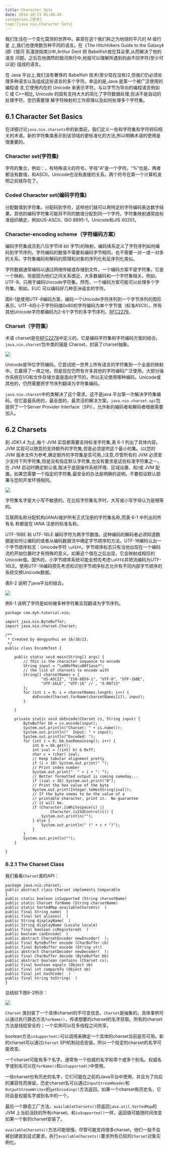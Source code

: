 ```yaml
---
title: Character_Sets
date: 2016-10-13 01:48:45
categories:[技术]
tags:[java nio,Character Sets]
---
```

我们生活在一个变化莫测的世界中。甚至在这个我们称之为地球的平凡的 M 级行星 上,我们也使用数百种不同的语言。在《The Hitchhikers Guide to the Galaxy》(即《银河 系漫游指南》)中,Arthur Dent 把 Babelfish放在耳朵里,从而解决了他的语言 问题。之后在他偶然的银河旅行中,他就可以理解所遇到的由不同字符(至少可以说) 组成的语言。

在 Java 平台上,我们没有奢侈的 Babelfish 技术(至少现在没有)2,但我们仍必须处 理多种语言以及组成这些语言的多个字符。幸运的是,Java 是第一个被广泛使用的编程语 言,它使用内在的 Unicode 来表示字符。与以字节为导向的编程语言例如 C 或 C++相比, Unicode 的固有支持大大的简化了字符数据处理,但决不是自动的处理字符。您仍需要理 解字符映射的工作原理以及如何处理多个字符集。

## 6.1 Character Set Basics
在详细讨论`java.nio.charsets`中的新类前，我们定义一些和字符集和字符转码相关的术语。新的字符集类表示到该领域的更标准化的方法,所以明确术语的使用是很重要的。

### Character set(字符集)
字符的集合，例如：，有特殊语义的符号。字母"A"是一个字符。“%”也是。两者都没有数值，和ASCII，Unicode也没有直接的关系。两个符号在第一个计算机发明之前就存在了。

### Coded Character set(编码字符集)
分配数值到字符集。分配码到字符，这样他们就可以用特定的字符编码表达数字结果。其他的编码字符集可能将不同的数值分配到同一个字符。字符集映射通常由标准组织确定，例如US-ASCII，ISO 8895-1，Unicode和JIS X0201。

### Character-encoding scheme（字符编码方案）
编码字符集成员到八位字节(8 bit 字节)的映射。编码体系定义了字符序列如何编码到字节序列。字符编码的数值不需要和编码字节相同，也不需要一对一或一对多的关系。字符集编码和解码的原理和对象的序列化和反序列化类似。

字符数据通常编码以通过网络传输或存储到文件。一个编码方案不是字符集，它是一个映射。但是因为他们之间关系很近，大多数编码和一个字符集相关。例如，UTF-8，只用于编码Unicode字符集。然而，一个编码方案可能可以处理多个字符集。例如，EUC 可以编码好几种亚洲语言的字符。

图6-1是使用UTF-8编码方案，编码一个Unicode字符序列到一个字节序列的图形表示。UTF-8将小于字符码值0x80的字符编码为单个字节值（标准ASCII）。所有其他Unicode字符都编码为2-6个字节的多字节序列。[RFC2279](http://www.ietf.org/rfc/rfc2279.txt)。

### Charset（字符集）
术语 charset是在[RFC2278](http://ietf.org/rfc/rfc2278.txt)中定义的。它是编码字符集和字符编码方案的结合。`java.nio.charset`包中类的锚是 Charset，封装了charset抽象。

<img src="./6-1.png"/>

Unicode是16位字符编码。它尝试统一世界上所有语言的字符集到一个全面的映射中。它赢得了一席之地，但是现在仍然有许多其他的字符编码广泛使用。大部分操作系统在I/O和文件存储方面是面向字节的，所以无论使用哪种编码，Unicode或其他的，仍然需要把字节序列翻译为字符集编码。

`java.nio.charset`中的类解决了这个需求。这不是java 平台第一次解决字符集编码，但它是最系统的，最全面的，最灵活的解决方案。`java.nio.charset.spi`包提供了一个Server Provider Interface（SPI），允许新的编码者和解码者根据需要加入。

## 6.2 Charsets
到 JDK1.4 为止,每个 JVM 实现都需要支持标准字符集,表 6-1 列出了具体内容。 JVM 实现可以随意的支持额外的字符集,但是必须提供这个最小的集。(以您的 JVM 版本文件为参考,确定额外的字符集是否可用。)注意,尽管所有的 JVM 必须至少支持下列字符集,但是没有指定默认字符集,也没有要求是这些标准字符集之一。在 JVM 启动时确定默认值,取决于底层操作系统环境、区域设置、和/或 JVM 配置。如果您需要一个指定的字符集,最安全的办法是明确的说明。不要假设默认部署与您的开发环境相同。

<img src="./table-1.png"/>

字符集名字是大小写不敏感的。在比较字符集名字时，大写或小写字母认为是相等的。

互联网名称分配机构(IANA)维护所有正式注册的字符集名称,而表 6-1 中列出的所有名
称都是在 IANA 注册的标准名称。

UTF-16BE 和 UTF-16LE 编码字符为两字节数值。这种编码的解码者必须知道数据是如何让编码的或者从编码数据流中确定字节顺序的方法。UTF-16编码认出一个字节顺序标志：Unicode字符 `\uFEFF`。字节顺序标志只有当他出现在一个编码流的开始位置时才有特殊的意义。如果这个值在之后出现，它会映射成相应的Unicode值。国外的，小字节顺序系统可能会预先考虑`\uFFFE`并把流编码为UTF-16LE。使用UTF-16编码预先考虑和识别字节顺序标志允许有不同内部字节顺序的系统交换Unicode数据。

表6-2 说明了java平台的结合。

<img src="./table-2.png"/>

例6-1 说明了字符是如何被多种字符集实现翻译为字节序列。

````
package com.dyh.tutorial.nio;

import java.nio.ByteBuffer;
import java.nio.charset.Charset;

/**
 * Created by dengyunhui on 16/10/13.
 */
public class EncodeTest {

    public static void main(String[] args) {
        // This is the character sequence to encode
        String input = "\u00bfMa\u00f1ana?";
        // the list of charsets to encode with
        String[] charsetNames = {
                "US-ASCII", "ISO-8859-1", "UTF-8", "UTF-16BE",
                "UTF-16LE", "UTF-16" // , "X-ROT13"
        };
        for (int i = 0; i < charsetNames.length; i++) {
            doEncode(Charset.forName(charsetNames[i]), input);
        }

    }

    private static void doEncode(Charset cs, String input) {
        ByteBuffer bb = cs.encode(input);
        System.out.println("Charset: " + cs.name());
        System.out.println("  Input: " + input);
        System.out.println("Encoded: ");
        for (int i = 0; bb.hasRemaining(); i++) {
            int b = bb.get();
            int ival = ((int) b) & 0xff;
            char c = (char) ival;
            // Keep tabular alignment pretty
            if (i < 10) System.out.print(" ");
            // Print index number
            System.out.print("  " + i + ": ");
            // Better formatted output is coming someday...
            if (ival < 16) System.out.print("0");
            // Print the hex value of the byte
            System.out.print(Integer.toHexString(ival));
            // If the byte seems to be the value of a
            // printable character, print it.  No guarantee
            // it will be.
            if (Character.isWhitespace(c) ||
                    Character.isISOControl(c)) {
                System.out.println("");
            } else {
                System.out.println(" (" + c + ")");
            }
        }
        System.out.println("");
    }

}
````

### 6.2.1 The Charset Class
我们看看`Charset`类的API：

````
package java.nio.charset;
public abstract class Charset implements Comparable
{
public static boolean isSupported (String charsetName)
public static Charset forName (String charsetName)
public static SortedMap availableCharsets(  )
public final String name(  )
public final Set aliases(  )
public String displayName(  )
public String displayName (Locale locale)
public final boolean isRegistered(  )
public boolean canEncode(  )
public abstract CharsetEncoder newEncoder(  );
public final ByteBuffer encode (CharBuffer cb)
public final ByteBuffer encode (String str)
public abstract CharsetDecoder newDecoder(  );
public final CharBuffer decode (ByteBuffer bb)
public abstract boolean contains (Charset cs);
public final boolean equals (Object ob)
public final int compareTo (Object ob)
public final int hashCode(  )
public final String toString(  )
}
````

总结如下图6-2所示：

<img src="./6-2.png"/>

`Charset` 类封装了一个具体charset的不可变信息。`Charset`是抽象的。具体事例可以通过执行静态方法`forName()`，传递想要的charset的名字获取。所有的charset方法是线程安全的；一个实例可以在多线程之间共享。

boolean方法`isSupported()`可以调用来确定一个具体的charset当前是否可用。新的charset可以通过`Charset` SPI机制动态安装。所以一个给定的charset的名字可能改变。

一个charset可能有多个名字。通常有一个权威的名字和零个或多个别名。权威名字或别名可以在`forName()`和`isSupported()`中使用。

一些charset也有历史的名字，它们可能在之前的Java平台中使用，并且为了向后的兼容性而保留。历史charset名可以通过`InputStreamReader`和`OutputStreamWriter`的`getEncoding()`方法返回。如果一个charset有历史名，它将会是权威名字或别名中的一个。

最后一个静态工厂方法，`availableCharsets()`将返回`java.util.SortedMap`的JVM 上当前活跃的所有charset。和`isSupported()`一样，返回值可能随时间改变如果一个新的charset安装了。

`availableCharsets()`方法可能很慢。尽管可能支持很多charset，他们一般不会被创建直到显式要求。执行`availableCharsets()`要求所有已知的`Charset`对象实例化。
